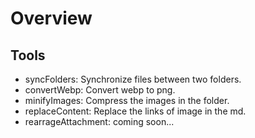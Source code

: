 # Overview
## Tools
- syncFolders: Synchronize files between two folders.
- convertWebp: Convert webp to png.
- minifyImages: Compress the images in the folder.
- replaceContent: Replace the links of image in the md.
- rearrageAttachment: coming soon...